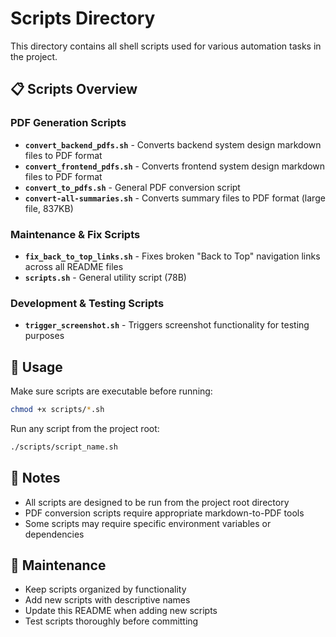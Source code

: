 # Scripts Directory

This directory contains all shell scripts used for various automation tasks in the project.

## 📋 Scripts Overview

### PDF Generation Scripts
- **`convert_backend_pdfs.sh`** - Converts backend system design markdown files to PDF format
- **`convert_frontend_pdfs.sh`** - Converts frontend system design markdown files to PDF format  
- **`convert_to_pdfs.sh`** - General PDF conversion script
- **`convert-all-summaries.sh`** - Converts summary files to PDF format (large file, 837KB)

### Maintenance & Fix Scripts
- **`fix_back_to_top_links.sh`** - Fixes broken "Back to Top" navigation links across all README files
- **`scripts.sh`** - General utility script (78B)

### Development & Testing Scripts
- **`trigger_screenshot.sh`** - Triggers screenshot functionality for testing purposes

## 🚀 Usage

Make sure scripts are executable before running:
```bash
chmod +x scripts/*.sh
```

Run any script from the project root:
```bash
./scripts/script_name.sh
```

## 📝 Notes

- All scripts are designed to be run from the project root directory
- PDF conversion scripts require appropriate markdown-to-PDF tools
- Some scripts may require specific environment variables or dependencies

## 🔧 Maintenance

- Keep scripts organized by functionality
- Add new scripts with descriptive names
- Update this README when adding new scripts
- Test scripts thoroughly before committing 